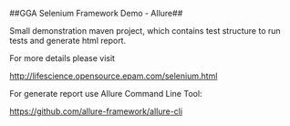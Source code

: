 ##GGA Selenium Framework Demo - Allure##

Small demonstration maven project, which contains test structure to run tests and generate html report.   

For more details please visit 

http://lifescience.opensource.epam.com/selenium.html

For generate report use Allure Command Line Tool:

https://github.com/allure-framework/allure-cli